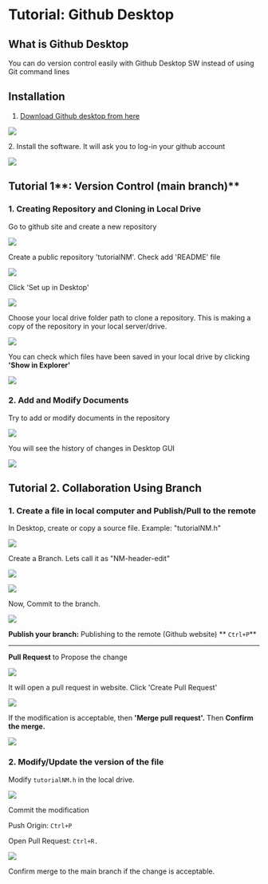 # Tutorial: Github Desktop

## What is Github Desktop

You can do version control easily with Github Desktop SW instead of using Git command lines

## Installation

1. [Download Github desktop from here](https://desktop.github.com)

![](<../../.gitbook/assets/image (268).png>)

2\. Install the software. It will ask you to log-in your github account

![](<../../.gitbook/assets/image (309).png>)

## Tutorial 1**: Version Control (main branch)**

### **1. Creating Repository and Cloning in Local Drive**

Go to github site and create a new repository

![](<../../.gitbook/assets/image (223).png>)

Create a public repository 'tutorialNM'. Check add 'README' file

![](<../../.gitbook/assets/image (202).png>)

Click 'Set up in Desktop'&#x20;

![](<../../.gitbook/assets/image (232).png>)

Choose your local drive folder path to clone a repository. This is making a copy of the repository in your local server/drive.&#x20;

![](<../../.gitbook/assets/image (308).png>)

You can check which files have been saved in your local drive by clicking **'Show in Explorer'**

![](<../../.gitbook/assets/image (276).png>)

### 2. Add and Modify Documents

Try to add or modify documents in the repository

![](<../../.gitbook/assets/image (243).png>)

You will see the history of changes in Desktop GUI

![](<../../.gitbook/assets/image (206).png>)

## Tutorial 2. Collaboration Using Branch

### 1. Create a file in local computer and Publish/Pull to the remote&#x20;

In Desktop, create or copy a source file. Example: "tutorialNM.h"

![](<../../.gitbook/assets/image (289).png>)

Create a Branch. Lets call it as "NM-header-edit"

![](<../../.gitbook/assets/image (304).png>)



![](<../../.gitbook/assets/image (228).png>)

Now, Commit to the branch.

![](<../../.gitbook/assets/image (218).png>)



**Publish your branch:** Publishing to the remote (Github website) ** `Ctrl+P`**

****

**Pull Request** to Propose the change

![](<../../.gitbook/assets/image (262).png>)

It will open a pull request in website. Click 'Create Pull Request'

![](<../../.gitbook/assets/image (307).png>)

If the modification is acceptable, then **'Merge pull request'.** Then **Confirm the merge.**

![](<../../.gitbook/assets/image (238).png>)

### 2. Modify/Update the version of the  file&#x20;

Modify `tutorialNM.h` in the local drive.

![](<../../.gitbook/assets/image (310).png>)

Commit the modification



Push Origin:  `Ctrl+P`

Open Pull Request:  `Ctrl+R.`&#x20;

![](<../../.gitbook/assets/image (233).png>)

Confirm merge to the main branch if the change is acceptable.

